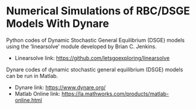 # Numerical Simulations of RBC/DSGE Models With Dynare

Python codes of Dynamic Stochastic General Equilibrium (DSGE) models using the ‘linearsolve’ module developed by Brian C. Jenkins.

* Linearsolve link: https://github.com/letsgoexploring/linearsolve

Dynare codes of dynamic stochastic general equilibrium (DSGE) models can be run in Matlab.

* Dynare link: https://www.dynare.org/
* Matlab Online link: https://la.mathworks.com/products/matlab-online.html
